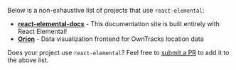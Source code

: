 Below is a non-exhaustive list of projects that use `react-elemental`:

* [**react-elemental-docs**](https://github.com/LINKIWI/react-elemental-docs) - This documentation site is built entirely with React Elemental!
* [**Orion**](https://github.com/LINKIWI/orion-web) - Data visualization frontend for OwnTracks location data

Does your project use `react-elemental`? Feel free to [submit a PR](https://github.com/LINKIWI/react-elemental-docs/blob/master/src/docs/examples.md) to add it to the above list.
